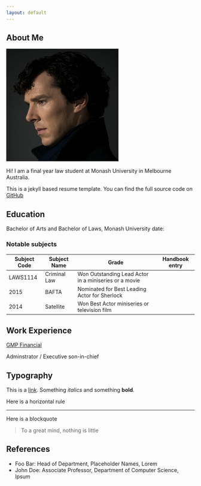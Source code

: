 ```yaml
---
layout: default
---
```


## About Me

<img class="profile-picture" src="sherlock.jpg">

Hi! I am a final year law student at Monash University in Melbourne Australia.

This is a jekyll based resume template. You can find the full source code on [GitHub](https://github.com/bk2dcradle/researcher)

## Education

Bachelor of Arts and Bachelor of Laws, Monash University
date:

### Notable subjects

Subject Code | Subject Name | Grade | Handbook entry
-----|-------|--------|-----
LAWS1114 | Criminal Law  | Won Outstanding Lead Actor in a miniseries or a movie
2015 | BAFTA | Nominated for Best Leading Actor for Sherlock
2014 | Satellite | Won Best Actor miniseries or television film

## Work Experience

[GMP Financial](https://gmpfinancial.com.au/)

Adminstrator / Executive son-in-chief


## Typography

This is a [link](http://google.com). Something *italics* and something **bold**.




Here is a horizontal rule

---

Here is a blockquote

> To a great mind, nothing is little

## References

* Foo Bar: Head of Department, Placeholder Names, Lorem
* John Doe: Associate Professor, Department of Computer Science, Ipsum
